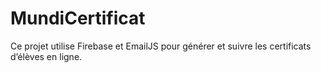 # MundiCertificat

Ce projet utilise Firebase et EmailJS pour générer et suivre les certificats d’élèves en ligne.